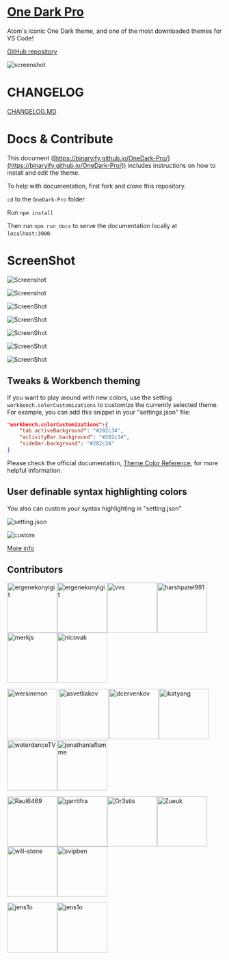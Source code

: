 # [One Dark Pro](https://marketplace.visualstudio.com/items?itemName=zhuangtongfa.Material-theme)

Atom's iconic One Dark theme, and one of the most downloaded themes for VS Code!

[GitHub repository](https://github.com/Binaryify/OneDark-Pro)


![screenshot](https://i.imgur.com/4xrtS6m.png)


# CHANGELOG

[CHANGELOG.MD](https://github.com/Binaryify/OneDark-Pro/blob/master/CHANGELOG.md)

# Docs & Contribute

This document
([https://binaryify.github.io/OneDark-Pro/](https://binaryify.github.io/OneDark-Pro/))
includes instructions on how to install and edit the theme.

To help with documentation, first fork and clone this repository.

`cd` to the `OneDark-Pro` folder

Run `npm install`

Then run
`npm run docs` to serve the documentation
locally at `localhost:3000`.

# ScreenShot

![Screenshot](https://ws3.sinaimg.cn/large/006tNbRwgy1fvwkr6i199j31kw16otat.jpg)

![Screenshot](https://ws2.sinaimg.cn/large/006tNbRwgy1fvwkrv2rorj31kw16odhw.jpg)

![ScreenShot](https://raw.githubusercontent.com/Binaryify/OneDark-Pro/master/static/screenshot1.png)

![ScreenShot](https://raw.githubusercontent.com/Binaryify/OneDark-Pro/master/static/php.png)

![ScreenShot](https://raw.githubusercontent.com/Binaryify/OneDark-Pro/master/static/screenshot2.png)

![ScreenShot](https://raw.githubusercontent.com/Binaryify/OneDark-Pro/master/static/js.png)

![ScreenShot](https://raw.githubusercontent.com/Binaryify/OneDark-Pro/master/static/cpp.png)

## Tweaks & Workbench theming

If you want to play around with new colors, use the setting
`workbench.colorCustomizations` to customize the currently selected theme. For
example, you can add this snippet in your "settings.json" file:

```json
"workbench.colorCustomizations":{
    "tab.activeBackground": "#282c34",
    "activityBar.background": "#282c34",
    "sideBar.background": "#282c34"
}
```

Please check the official documentation,
[Theme Color Reference](https://code.visualstudio.com/docs/getstarted/theme-color-reference),
for more helpful information.

## User definable syntax highlighting colors

You also can custom your syntax highlighting in "setting.json"

![setting.json](https://ws4.sinaimg.cn/large/006tNbRwgy1fvwjoqnbtgj31kw101whv.jpg)

![custom](https://ws3.sinaimg.cn/large/006tNbRwgy1fvwjpwnq7bj30qu14w3zr.jpg)

[More info](https://code.visualstudio.com/updates/v1_15#_user-definable-syntax-highlighting-colors)

## Contributors

[<img alt="ergenekonyigit" src="https://avatars0.githubusercontent.com/u/30497573?s=460&v=4" width="117">](https://github.com/beastdestroyer)[<img alt="ergenekonyigit" src="https://avatars3.githubusercontent.com/u/7110136?v=4&s=117" width="117">](https://github.com/ergenekonyigit)[<img alt="vvs" src="https://avatars1.githubusercontent.com/u/9781?v=4&s=117" width="117">](https://github.com/vvs)[<img alt="harshpatel991" src="https://avatars0.githubusercontent.com/u/3893673?v=4&s=117" width="117">](https://github.com/harshpatel991)[<img alt="merkjs" src="https://avatars2.githubusercontent.com/u/780118?v=4&s=117" width="117">](https://github.com/merkjs)[<img alt="nicovak" src="https://avatars0.githubusercontent.com/u/6214452?v=4&s=117" width="117">](https://github.com/nicovak)

[<img alt="wersimmon" src="https://avatars1.githubusercontent.com/u/185822?v=4&s=117" width="117">](https://github.com/wersimmon)
[<img alt="asvetliakov" src="https://avatars2.githubusercontent.com/u/8881674?v=4&s=117" width="117">](https://github.com/asvetliakov)[<img alt="dcervenkov" src="https://avatars3.githubusercontent.com/u/23052054?v=4&s=117" width="117">](https://github.com/dcervenkov)[<img alt="ikatyang" src="https://avatars1.githubusercontent.com/u/8341033?v=4&s=117" width="117">](https://github.com/ikatyang)[<img alt="waterdanceTV" src="https://avatars3.githubusercontent.com/u/31411367?v=4&s=117" width="117">](https://github.com/waterdanceTV)[<img alt="jonathanlaflamme" src="https://avatars1.githubusercontent.com/u/21099980?v=4&s=117" width="117">](https://github.com/jonathanlaflamme)

[<img alt="Raul6469" src="https://avatars2.githubusercontent.com/u/24607388?v=4&s=117" width="117">](https://github.com/Raul6469)[<img alt="garritfra" src="https://avatars3.githubusercontent.com/u/32395585?v=4&s=117" width="117">](https://github.com/garritfra)[<img alt="Or3stis" src="https://avatars0.githubusercontent.com/u/11923550?v=4&s=117" width="117">](https://github.com/Or3stis)[<img alt="Zueuk" src="https://avatars1.githubusercontent.com/u/5717247?v=4&s=117" width="117">](https://github.com/Zueuk)[<img alt="will-stone" src="https://avatars1.githubusercontent.com/u/654103?v=4&s=117" width="117">](https://github.com/will-stone)[<img alt="svipben" src="https://avatars3.githubusercontent.com/u/10441177?v=4&s=117" width="117">](https://github.com/svipben)

[<img alt="jens1o" src="https://avatars2.githubusercontent.com/u/11234139?v=4&s=117" width="117">](https://github.com/jens1o)[<img alt="jens1o" src="https://avatars3.githubusercontent.com/u/12221718?s=460&v=4" width="117">](https://github.com/Binaryify)
